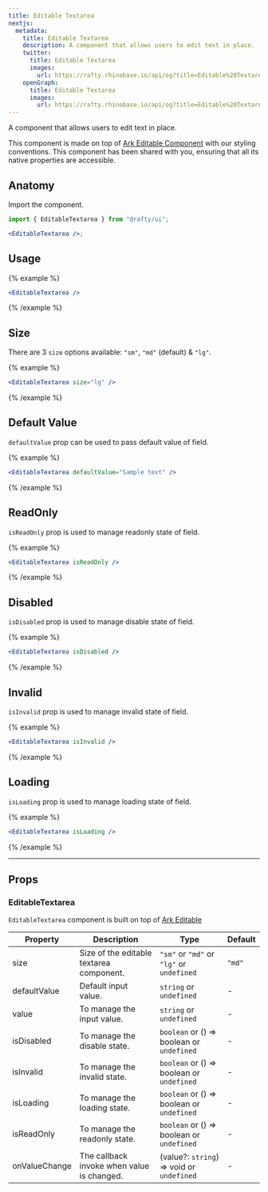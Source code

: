 ```yaml
---
title: Editable Textarea
nextjs:
  metadata:
    title: Editable Textarea
    description: A component that allows users to edit text in place.
    twitter:
      title: Editable Textarea
      images:
        url: https://rafty.rhinobase.io/api/og?title=Editable%20Textarea
    openGraph:
      title: Editable Textarea
      images:
        url: https://rafty.rhinobase.io/api/og?title=Editable%20Textarea
---
```


A component that allows users to edit text in place.

This component is made on top of [Ark Editable Component](https://ark-ui.com/react/docs/components/editable) with our styling conventions. This component has been shared with you, ensuring that all its native properties are accessible.

## Anatomy

Import the component.

```jsx
import { EditableTextarea } from "@rafty/ui";

<EditableTextarea />;
```

## Usage

{% example %}

```jsx
<EditableTextarea />
```

{% /example %}

## Size

There are 3 `size` options available: `"sm"`, `"md"` (default) & `"lg"`.

{% example %}

```jsx
<EditableTextarea size="lg" />
```

{% /example %}

## Default Value

`defaultValue` prop can be used to pass default value of field.

{% example %}

```jsx
<EditableTextarea defaultValue="Sample text" />
```

{% /example %}

## ReadOnly

`isReadOnly` prop is used to manage readonly state of field.

{% example %}

```jsx
<EditableTextarea isReadOnly />
```

{% /example %}

## Disabled

`isDisabled` prop is used to manage disable state of field.

{% example %}

```jsx
<EditableTextarea isDisabled />
```

{% /example %}

## Invalid

`isInvalid` prop is used to manage invalid state of field.

{% example %}

```jsx
<EditableTextarea isInvalid />
```

{% /example %}

## Loading

`isLoading` prop is used to manage loading state of field.

{% example %}

```jsx
<EditableTextarea isLoading />
```

{% /example %}

---

## Props

### EditableTextarea

`EditableTextarea` component is built on top of [Ark Editable](https://ark-ui.com/react/docs/components/editable#api-reference)

| Property      | Description                                | Type                                                   | Default |
| ------------- | ------------------------------------------ | ------------------------------------------------------ | ------- |
| size          | Size of the editable textarea component.   | `"sm"` or `"md"` or `"lg"` or `undefined`              | `"md"`  |
| defaultValue  | Default input value.                       | `string` or `undefined`                                | -       |
| value         | To manage the input value.                 | `string` or `undefined`                                | -       |
| isDisabled    | To manage the disable state.               | `boolean` or <Info>() => boolean</Info> or `undefined` | -       |
| isInvalid     | To manage the invalid state.               | `boolean` or <Info>() => boolean</Info> or `undefined` | -       |
| isLoading     | To manage the loading state.               | `boolean` or <Info>() => boolean</Info> or `undefined` | -       |
| isReadOnly    | To manage the readonly state.              | `boolean` or <Info>() => boolean</Info> or `undefined` | -       |
| onValueChange | The callback invoke when value is changed. | <Info>(value?: `string`) => void</Info> or `undefined` | -       |
